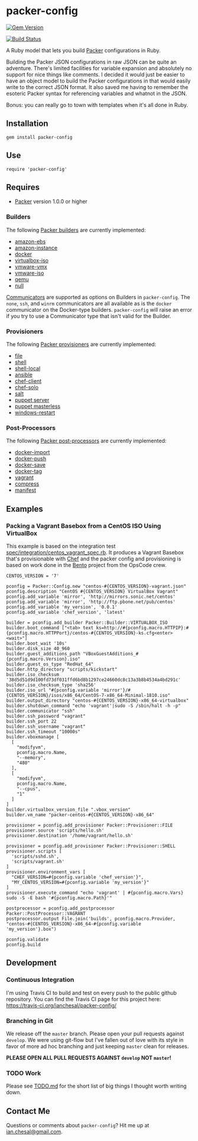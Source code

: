 # packer-config

[![Gem Version](https://badge.fury.io/rb/packer-config.svg)](http://badge.fury.io/rb/packer-config)

[![Build Status](https://travis-ci.org/ianchesal/packer-config.svg?branch=master)](https://travis-ci.org/ianchesal/packer-config)

A Ruby model that lets you build [Packer](http://packer.io) configurations in Ruby.

Building the Packer JSON configurations in raw JSON can be quite an adventure.
There's limited facilities for variable expansion and absolutely no support for
nice things like comments. I decided it would just be easier to have an object
model to build the Packer configurations in that would easily write to the
correct JSON format. It also saved me having to remember the esoteric Packer
syntax for referencing variables and whatnot in the JSON.

Bonus: you can really go to town with templates when it's all done in Ruby.

## Installation

    gem install packer-config

## Use

    require 'packer-config'

## Requires

* [Packer](http://packer.io) version 1.0.0 or higher

### Builders

The following [Packer builders](http://www.packer.io/docs/templates/builders.html) are currently implemented:

* [amazon-ebs](http://www.packer.io/docs/builders/amazon-ebs.html)
* [amazon-instance](http://www.packer.io/docs/builders/amazon-instance.html)
* [docker](http://www.packer.io/docs/builders/docker.html)
* [virtualbox-iso](http://www.packer.io/docs/builders/virtualbox-iso.html)
* [vmware-vmx](https://www.packer.io/docs/builders/vmware-vmx)
* [vmware-iso](https://www.packer.io/docs/builders/vmware-iso)
* [qemu](https://www.packer.io/docs/builders/qemu.html)
* [null](https://www.packer.io/docs/builders/null.html)

[Communicators](https://www.packer.io/docs/templates/communicator.html) are supported as options on Builders in `packer-config`. The `none`, `ssh`, and `winrm` communicators are all available as is the `docker` communicator on the Docker-type builders. `packer-config` will raise an error if you try to use a Communicator type that isn't valid for the Builder.

### Provisioners

The following [Packer provisioners](http://www.packer.io/docs/templates/provisioners.html) are currently implemented:

* [file](http://www.packer.io/docs/provisioners/file.html)
* [shell](http://www.packer.io/docs/provisioners/shell.html)
* [shell-local](https://www.packer.io/docs/provisioners/shell-local.html)
* [ansible](https://www.packer.io/docs/provisioners/ansible-local.html)
* [chef-client](https://www.packer.io/docs/provisioners/chef-client.html)
* [chef-solo](https://www.packer.io/docs/provisioners/chef-solo.html)
* [salt](https://www.packer.io/docs/provisioners/salt-masterless.html)
* [puppet server](https://www.packer.io/docs/provisioners/puppet-server.html)
* [puppet masterless](https://www.packer.io/docs/provisioners/puppet-masterless.html)
* [windows-restart](https://www.packer.io/docs/provisioners/windows-restart.html)

### Post-Processors

The following [Packer post-processors](http://www.packer.io/docs/templates/post-processors.html) are currently implemented:

* [docker-import](http://www.packer.io/docs/post-processors/docker-import.html)
* [docker-push](http://www.packer.io/docs/post-processors/docker-push.html)
* [docker-save](http://www.packer.io/docs/post-processors/docker-save.html)
* [docker-tag](http://www.packer.io/docs/post-processors/docker-tag.html)
* [vagrant](http://www.packer.io/docs/post-processors/vagrant.html)
* [compress](https://www.packer.io/docs/post-processors/compress.html)
* [manifest](https://www.packer.io/docs/post-processors/manifest.html)

## Examples

### Packing a Vagrant Basebox from a CentOS ISO Using VirtualBox

This example is based on the integration test [spec/integration/centos_vagrant_spec.rb](spec/integration/centos_vagrant_spec.rb). It produces a Vagrant Basebox that's provisionable with [Chef](http://www.getchef.com/) and the packer config and provisioning is based on work done in the [Bento](https://github.com/opscode/bento) project from the OpsCode crew.

    CENTOS_VERSION = '7'

    pconfig = Packer::Config.new "centos-#{CENTOS_VERSION}-vagrant.json"
    pconfig.description "CentOS #{CENTOS_VERSION} VirtualBox Vagrant"
    pconfig.add_variable 'mirror', 'http://mirrors.sonic.net/centos'
    pconfig.add_variable 'mirror', 'http://ftp.pbone.net/pub/centos'
    pconfig.add_variable 'my_version', '0.0.1'
    pconfig.add_variable 'chef_version', 'latest'

    builder = pconfig.add_builder Packer::Builder::VIRTUALBOX_ISO
    builder.boot_command ["<tab> text ks=http://#{pconfig.macro.HTTPIP}:#{pconfig.macro.HTTPPort}/centos-#{CENTOS_VERSION}-ks.cfg<enter><wait>"]
    builder.boot_wait '10s'
    builder.disk_size 40_960
    builder.guest_additions_path "VBoxGuestAdditions_#{pconfig.macro.Version}.iso"
    builder.guest_os_type "RedHat_64"
    builder.http_directory "scripts/kickstart"
    builder.iso_checksum '38d5d51d9d100fd73df031ffd6bd8b1297ce24660dc8c13a3b8b4534a4bd291c'
    builder.iso_checksum_type 'sha256'
    builder.iso_url "#{pconfig.variable 'mirror'}/#{CENTOS_VERSION}/isos/x86_64/CentOS-7-x86_64-Minimal-1810.iso"
    builder.output_directory "centos-#{CENTOS_VERSION}-x86_64-virtualbox"
    builder.shutdown_command "echo 'vagrant'|sudo -S /sbin/halt -h -p"
    builder.communicator "ssh"
    builder.ssh_password "vagrant"
    builder.ssh_port 22
    builder.ssh_username "vagrant"
    builder.ssh_timeout "10000s"
    builder.vboxmanage [
      [
        "modifyvm",
        pconfig.macro.Name,
        "--memory",
        "480"
      ],
      [
        "modifyvm",
        pconfig.macro.Name,
        "--cpus",
        "1"
      ]
    ]
    builder.virtualbox_version_file ".vbox_version"
    builder.vm_name "packer-centos-#{CENTOS_VERSION}-x86_64"

    provisioner = pconfig.add_provisioner Packer::Provisioner::FILE
    provisioner.source 'scripts/hello.sh'
    provisioner.destination '/home/vagrant/hello.sh'

    provisioner = pconfig.add_provisioner Packer::Provisioner::SHELL
    provisioner.scripts [
      'scripts/sshd.sh',
      'scripts/vagrant.sh'
    ]
    provisioner.environment_vars [
      "CHEF_VERSION=#{pconfig.variable 'chef_version'}",
      "MY_CENTOS_VERSION=#{pconfig.variable 'my_version'}"
    ]
    provisioner.execute_command "echo 'vagrant' | #{pconfig.macro.Vars} sudo -S -E bash '#{pconfig.macro.Path}'"

    postprocessor = pconfig.add_postprocessor Packer::PostProcessor::VAGRANT
    postprocessor.output File.join('builds', pconfig.macro.Provider, "centos-#{CENTOS_VERSION}-x86_64-#{pconfig.variable 'my_version'}.box")

    pconfig.validate
    pconfig.build

## Development

### Continuous Integration

I'm using Travis CI to build and test on every push to the public github repository. You can find the Travis CI page for this project here: https://travis-ci.org/ianchesal/packer-config/

### Branching in Git

We release off the `master` branch. Please open your pull requests against `develop`. We were using git-flow but I've fallen out of love with its style in favor of more ad hoc branching and just keeping `master` clean for releases.

**PLEASE OPEN ALL PULL REQUESTS AGAINST `develop` NOT `master`!**

### TODO Work

Please see [TODO.md](TODO.md) for the short list of big things I thought worth writing down.

## Contact Me

Questions or comments about `packer-config`? Hit me up at ian.chesal@gmail.com.
